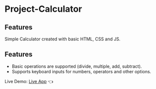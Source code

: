 # Project-Calculator

## Features

Simple Calculator created with basic HTML, CSS and JS.

## Features

- Basic operations are supported (divide, multiple, add, subtract).
- Supports keyboard inputs for numbers, operators and other options.

Live Demo: [Live App](https://swhag.github.io/Project-Calculator/) :point_left:
